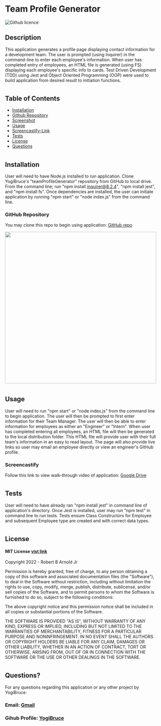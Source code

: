 # Team Profile Generator
![Github licence](https://img.shields.io/badge/License-MIT-blue.svg)

## Description
This application generates a profile page displaying contact information for a development team. The user is prompted (using Inquirer) in the command-line to enter each employee's information. When user has completed entry of employees, an HTML file is generated (using FS) displaying each employee's specific info to cards. Test Driven Development (TDD) using Jest and Object Oriented Programming (OOP) were used to build application from desired result to initiation functions. 

#
## Table of Contents
- [Installation](#installation)
- [Github Repository](#github-repo)
- [Screenshot](#screenshot)
- [Usage](#usage)
- [Screencastify-Link](#screencastify)
- [Tests](#tests)
- [License](#license)
- [Questions](#questions)

#
## Installation
<a id="installation"></a>
User will need to have Node.js installed to run application. Clone YogiBruce's "teamProfileGenerator" repository from GitHub to local drive. From the command line; run "npm install inquirer@8.2.4", "npm install jest", and "npm install fs". Once dependencies are installed, the user can initiate application by running "npm start" or "node index.js" from the command line.

### GitHub Repository
<a id="github-repo"></a>
You may clone this repo to begin using application: [GitHub repo](https://github.com/YogiBruce/teamProfileGenerator)

<a id="Screenshot"></a>
<img src="assets/teamProfileGenerator.gif" width="500px"/>

#
## Usage
<a id="usage"></a>
User will need to run "npm start" or "node index.js" from the command line to begin application. The user will then be prompted to first enter information for their Team Manager. The user will then be able to enter information for employees as either an "Engineer" or "Intern". When user has completed entering all employees, an HTML file will then be generated to the local distribution folder. This HTML file will provide user with their full team's information in an easy to read layout. The page will also provide live links so user may email an employee directly or view an engineer's GitHub profile.

### Screencastify
<a id="screencastify"></a>

Follow this link to view walk-through video of application: [Google Drive](https://drive.google.com/file/d/1ixX1ak9MWN1BFcTSDHGnR9jtMAaDoZ7K/view?usp=sharing)

#
## Tests
<a id="tests"></a>
User will need to have already ran "npm install jest" in command line of application's directory. Once Jest is installed, user may run "npm test" in command line to run tests. Tests ensure Class Constructors for Employee and subsequent Employee type are created and with correct data types.





#
## License
<a id="license"></a>

#### MIT License [vist link](https://choosealicense.com/licenses/mit/)
Copyright 2022 - Robert B Arnold Jr

Permission is hereby granted, free of charge, to any person obtaining a copy of this software and associated documentation files (the "Software"), to deal in the Software without restriction, including without limitation the rights to use, copy, modify, merge, publish, distribute, sublicense, and/or sell copies of the Software, and to permit persons to whom the Software is furnished to do so, subject to the following conditions:

The above copyright notice and this permission notice shall be included in all copies or substantial portions of the Software.

THE SOFTWARE IS PROVIDED "AS IS", WITHOUT WARRANTY OF ANY KIND, EXPRESS OR IMPLIED, INCLUDING BUT NOT LIMITED TO THE WARRANTIES OF MERCHANTABILITY, FITNESS FOR A PARTICULAR PURPOSE AND NONINFRINGEMENT. IN NO EVENT SHALL THE AUTHORS OR COPYRIGHT HOLDERS BE LIABLE FOR ANY CLAIM, DAMAGES OR OTHER LIABILITY, WHETHER IN AN ACTION OF CONTRACT, TORT OR OTHERWISE, ARISING FROM, OUT OF OR IN CONNECTION WITH THE SOFTWARE OR THE USE OR OTHER DEALINGS IN THE SOFTWARE.


#
## Questions?
<a id="questions"></a>
For any questions regarding this application or any other project by YogiBruce:

### Email: [Gmail](da.bruce.jr@gmail.com)

### Gihub Profile: [YogiBruce](https://github.com/YogiBruce) 